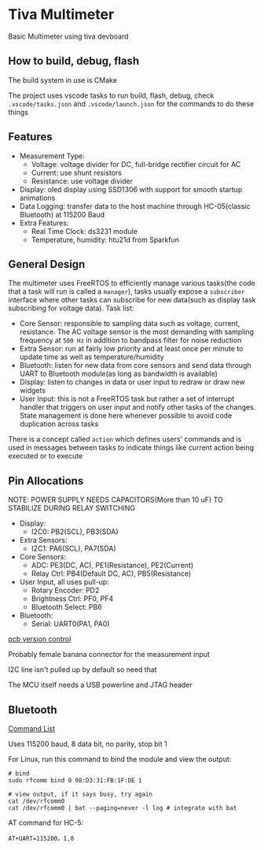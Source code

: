 # Tiva Multimeter

Basic Multimeter using tiva devboard

## How to build, debug, flash

The build system in use is CMake

The project uses vscode tasks to run build, flash, debug, check ```.vscode/tasks.json``` and ```.vscode/launch.json``` for the commands to do these things

## Features

- Measurement Type:
  - Voltage: voltage divider for DC, full-bridge rectifier circuit for AC
  - Current: use shunt resistors
  - Resistance: use voltage divider
- Display: oled display using SSD1306 with support for smooth startup animations
- Data Logging: transfer data to the host machine through HC-05(classic Bluetooth) at 115200 Baud
- Extra Features:
  - Real Time Clock: ds3231 module
  - Temperature, humidity: htu21d from Sparkfun

## General Design

The multimeter uses FreeRTOS to efficiently manage various tasks(the code that a task will run is called a ```manager```), tasks usually expose a ```subscriber``` interface where other tasks can subscribe for new data(such as display task subscribing for voltage data). Task list:

- Core Sensor: responsible to sampling data such as voltage, current, resistance. The AC voltage sensor is the most demanding with sampling frequency at ```500 Hz``` in addition to bandpass filter for noise reduction
- Extra Sensor: run at fairly low priority and at least once per minute to update time as well as temperature/humidity
- Bluetooth: listen for new data from core sensors and send data through UART to Bluetooth module(as long as bandwidth is available)
- Display: listen to changes in data or user input to redraw or draw new widgets
- User Input: this is not a FreeRTOS task but rather a set of interrupt handler that triggers on user input and notify other tasks of the changes. State management is done here whenever possible to avoid code duplication across tasks

There is a concept called ```action``` which defines users' commands and is used in messages between tasks to indicate things like current action being executed or to execute

## Pin Allocations

NOTE: POWER SUPPLY NEEDS CAPACITORS(More than 10 uF) TO STABILIZE DURING RELAY SWITCHING

- Display:
  - I2C0: PB2(SCL), PB3(SDA)
- Extra Sensors:
  - I2C1: PA6(SCL), PA7(SDA)
- Core Sensors:
  - ADC: PE3(DC, AC), PE1(Resistance), PE2(Current)
  - Relay Ctrl: PB4(Default DC, AC), PB5(Resistance)
- User Input, all uses pull-up:
  - Rotary Encoder: PD2
  - Brightness Ctrl: PF0, PF4
  - Bluetooth Select: PB6
- Bluetooth:
  - Serial: UART0(PA1, PA0)

[pcb version control](https://cadlab.io/)

Probably female banana connector for the measurement input

I2C line isn't pulled up by default so need that

The MCU itself needs a USB powerline and JTAG header

## Bluetooth

[Command List](https://www.itead.cc/wiki/Serial_Port_Bluetooth_Module_(Master/Slave)_:_HC-05)

Uses 115200 baud, 8 data bit, no parity, stop bit 1

For Linux, run this command to bind the module and view the output:

```shell
# bind
sudo rfcomm bind 0 98:D3:31:FB:1F:DE 1

# view output, if it says busy, try again
cat /dev/rfcomm0
cat /dev/rfcomm0 | bat --paging=never -l log # integrate with bat
```

AT command for HC-5:

```shell
AT+UART=115200，1,0
```
